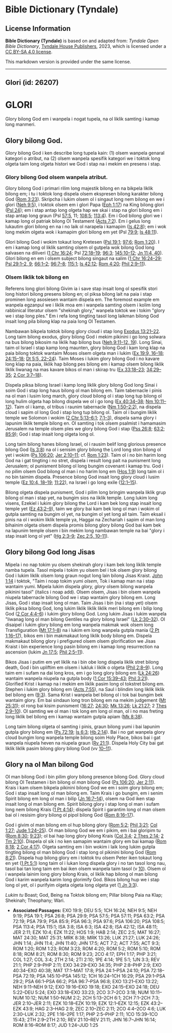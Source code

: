 # Bible Dictionary (Tyndale)

## License Information

**Bible Dictionary (Tyndale)** is based on and adapted from: _Tyndale Open Bible Dictionary_, [Tyndale House Publishers](https://tyndaleopenresources.com/), 2023, which is licensed under a [CC BY-SA 4.0 license](https://creativecommons.org/licenses/by-sa/4.0/legalcode.en).

This markdown version is provided under the same license.



--------------------------------

## Glori (id: 26207)

GLORI
=====

Glory bilong God em i wanpela i nogat tupela, na ol liklik samting i kamap long manmeri.

Glory bilong God.
-----------------

Glory bilong God i ken describe long tupela kain: (1\) olsem wanpela genaral kategori o atribut, na (2\) olsem wanpela spesifik kategori we i toktok long olgeta taim long olgeta histori we God i stap na i mekim en presens i stap.

### Glory bilong God olsem wanpela atribut.

Glory bilong God i primari rilim long majestik bilong en na bikpela liklik bilong em; i tu i toktok long dispela olsem ekspresen bilong karakter bilong God ([Rom 3:23](https://ref.ly/Rom3:23)). Skripcha i lukim olsem ol i singaut long nem bilong en we i glori ([Neh 9:5](https://ref.ly/Neh9:5)), i toktok olsem em i glori Papa ([Eph 1:17](https://ref.ly/Eph1:17)) na King bilong glori ([Psl 24](https://ref.ly/Ps24:1-Ps24:10)); em i stap antap long olgeta hap we skai i stap na glori bilong em i stap antap long graun (Psl [57:5](https://ref.ly/Ps57:5,Ps57:11), 11; [108:5](https://ref.ly/Ps108:5); [113:4](https://ref.ly/Ps113:4)). Em i God bilong glori we i kamap long ol patriak bilong Ol Testament ([Acts 7:2](https://ref.ly/Acts7:2)). Em i gelus long lukautim glori bilong en na i no laik ol narapela i kamapim ([Is 42:8](https://ref.ly/Isa42:8)); em i wok long mekim olgeta wok i kamapim glori bilong em yet (Psl [79:9](https://ref.ly/Ps79:9); [Is 48:11](https://ref.ly/Isa48:11)).

Glori bilong God i wokim tokaut long Kretesen ([Psl 19:1](https://ref.ly/Ps19:1); [97:6](https://ref.ly/Ps97:6); [Rom 1:20](https://ref.ly/Rom1:20)). I em i kamap long ol liklik samting olsem ol gutpela wok bilong God long salvasen na diliveri ([1 Chr 16:24](https://ref.ly/1Chr16:24); Psl [72:18–19](https://ref.ly/Ps72:18-Ps72:19); [96:3](https://ref.ly/Ps96:3); [145:10–12](https://ref.ly/Ps145:10-Ps145:12); [Jn 11:4, 40](https://ref.ly/John11:4,John11:40)). Glori bilong en em i olsem subject bilong singaut na salim ([1 Chr 16:24–29](https://ref.ly/1Chr16:24-1Chr16:29); [Psl 29:1–2, 9](https://ref.ly/Ps29:1-Ps29:2,Ps29:9); [66:1–2](https://ref.ly/Ps66:1-Ps66:2); [96:7–8](https://ref.ly/Ps96:7-Ps96:8); [115:1](https://ref.ly/Ps115:1); [Is 42:12](https://ref.ly/Isa42:12); [Rom 4:20](https://ref.ly/Rom4:20); [Phil 2:9–11](https://ref.ly/Phil2:9-Phil2:11)).

### Olsem liklik tok bilong en

Referens long glori bilong Givim ia i save stap insait long ol spesifik stori long histori bilong presens bilong en; ol piksa bilong lait na paia i stap prominen long asosiesen wantaim dispela em. The foremost example em wanpela egzanpul we i liklik moa em i wanpela samting olsem i kolim long rabbinical literatur olsem "shekinah glory," wanpela toktok we i tokim "glory we i stap long ples." Em i refa long tingting tasol long laikman bilong God insait long pila bilong klap na paia long Ol Testamen.

Nambawan bikpela toktok bilong glory cloud i stap long [Exodus 13:21–22](https://ref.ly/Exod13:21-Exod13:22). Long taim bilong exodus, glory bilong God i mekim pikinini i go long solwara na bus bilong bikosim na liklik hap bilong bus ([Neh 9:11–12, 19](https://ref.ly/Neh9:11-Neh9:12,Neh9:19)). Long Sinai, taim ol Israel i stap kamp long maunten, glory bilong God i kam long klap na paia bilong toktok wantaim Moses olsem olgeta man i lukim ([Ex 19:9, 16–18](https://ref.ly/Exod19:9,Exod19:16-Exod19:18); [24:15–18](https://ref.ly/Exod24:15-Exod24:18); [Dt 5:5, 22–24](https://ref.ly/Deut5:5,Deut5:22-Deut5:24)). Taim Moses i lukim glory bilong God i no kavare long klap na paia, liklik hap bilong pes bilong em i kamap olsem bilong liklik liklik liwanag na mas kavare bikos ol man i skirap tru ([Ex 33:18–23](https://ref.ly/Exod33:18-Exod33:23); [34:29–35](https://ref.ly/Exod34:29-Exod34:35); [2 Cor 3:7–18](https://ref.ly/2Cor3:7-2Cor3:18)).

Dispela piksa bilong Israel i kamp long liklik glory bilong God long Sinai i soim God i stap long haus bilong ol man bilong em. Taim tabernacle i pinis na ol man i lusim long march, glory cloud bilong ol i stap long tup bilong ol long hulim olgeta hap bilong dispela we ol i go long ([Ex 40:34–38](https://ref.ly/Exod40:34-Exod40:38); [Nm 10:11–12](https://ref.ly/Num10:11-Num10:12)). Taim ol i kamp, ol tribus i raunim tabernacle ([Nm 1:50–2:2](https://ref.ly/Num1:50-Num2:2)), na dispela cloud i sapim ol long God i stap long tup bilong ol. Taim ol i bungim liklik temple we Solomon i wokim ([2 Chr 5:13–6:1](https://ref.ly/2Chr5:13-2Chr6:1); [7:1–3](https://ref.ly/2Chr7:1-2Chr7:3)), dispela sama glory i lapunim liklik temple bilong en. Ol samting i tok olsem psalmist i hamamasim Jerusalem na temple olsem ples we glory bilong God i stap ([Pss 26:8](https://ref.ly/Ps26:8); [63:2](https://ref.ly/Ps63:2); [85:9](https://ref.ly/Ps85:9)); God i stap insait long olgeta long ol.

Long taim bilong hanes bilong Israel, ol i rausim belif long glorious presence bilong God ([Is 3:8](https://ref.ly/Isa3:8)) na ol i senisim glory bilong the Lord long ston bilong ol yet i wokim ([Ps 106:20](https://ref.ly/Ps106:20); [Jer 2:10–11](https://ref.ly/Jer2:10-Jer2:11); cf. [Rom 1:23](https://ref.ly/Rom1:23)). Taim ol i no bin harim long God na i gat tingting i no stret, dispela i result long pait na punisment long Jerusalem; ol punisment bilong ol long bungim covenant i kamap tru. God i no pilim olsem God bilong ol man i no harim long em ([Hos 1:9](https://ref.ly/Hos1:9)) long taim ol i no bin taimim dispela. Presence bilong God insait long glory cloud i lusim temple ([Ez 10:4, 18–19](https://ref.ly/Ezek10:4,Ezek10:18-Ezek10:19); [11:22](https://ref.ly/Ezek11:22)), na Israel i go long exile ([12:1–15](https://ref.ly/Ezek12:1-Ezek12:15)).

Bilong olgeta dispela punisment, God i pilim long bringim wanpela liklik grup bilong ol man i stap yet, na bungim sios na liklik temple. Long lukim long visens, Ezekiel i lukim glory bilong the Lord i kam bek long stap insait long temple yet ([Ez 43:2–9](https://ref.ly/Ezek43:2-Ezek43:9)), taim we glory bai kam bek long ol man i wokim ol gutpla samting na bungim ol yet, na bungim ol yet long all taim. Taim eksail i pinis na ol i wokim liklik temple ya, Haggai na Zechariah i sapim ol man long bihainim olgeta olsem dispela promis bilong glory bilong God bai kam bek na lapunim temple olsem i bin mekim long nambawan temple na bai "glory i stap insait long ol yet" ([Hg 2:3–9](https://ref.ly/Hag2:3-Hag2:9); [Zec 2:5, 10–11](https://ref.ly/Zech2:5,Zech2:10-Zech2:11)).

Glory bilong God long Jisas
---------------------------

Mipela i no nap tokim yu olsem shekinah glory i kam bek long liklik temple namba tupela. Tasol mipela i tokim yu olsem bel i tok olsem glory bilong God i lukim liklik olsem long graun nogut long lain bilong Jisas Kraist. [John 1:14](https://ref.ly/John1:14) i toktok, "Taim i noap tokim yumi *olsem*, Tok i kamap man na i stap wantaim yumi. Mipela lukim dispela *glory, glory* olsem bilong wanpela pikinini tasol" (italics i noap add). Olsem olsem, Jisas i bin olsem wanpela niupela tabernacle bilong God we i stap wantaim glory bilong em. Long Jisas, God i stap insait long ol man. Taim Jisas i bin (na i stap yet) olsem liklik piksa bilong God, long lukim liklik liklik liklik meri bilong em i bilip long God ([2 Cor 4:4–6](https://ref.ly/2Cor4:4-2Cor4:6)) i lukim glory bilong God. Long lukim Jisas i lukim wanpela "liwanag long ol man bilong Gentiles na glory bilong Israel" ([Lk 2:30–32](https://ref.ly/Luke2:30-Luke2:32)). Ol disaipel i lukim glory bilong em long wanpela makmak wok olsem long Transfiguration ([Mt 17:1–8](https://ref.ly/Matt17:1-Matt17:8)) na i lukim em long wanpela gutpla mania ([2 Pt 1:16–17](https://ref.ly/2Pet1:16-2Pet1:17)), bikos em i bin makmakaut long liklik body bilong em. Dispela makmakaut bilong glory i prefigured olsem olsem glorification we Jisas Kraist i bin experience long pasin bilong em i kamap long resurrection na ascension (lukim [Jn 17:5](https://ref.ly/John17:5); [Phil 2:5–11](https://ref.ly/Phil2:5-Phil2:11)).

Bikos Jisas i putim em yet liklik na i bin obe long dispela liklik stret bilong death, God i bin upliftim em olsem i lukluk i liklik o olgeta ([Phil 2:8–9](https://ref.ly/Phil2:8-Phil2:9)). Long taim em i sufam na dai long kros, em i go long glory bilong em ([Lk 24:26](https://ref.ly/Luke24:26)) wantaim wanpela niupela na gutpla body ([1 Cor 15:39–43](https://ref.ly/1Cor15:39-1Cor15:43); [Phil 3:21](https://ref.ly/Phil3:21)). Glorified Krist i kamap na i mekim em liklik pasim long ol tokstret bilong em. Stephen i lukim glory bilong em ([Acts 7:55](https://ref.ly/Acts7:55)), na Saul i blindim long liklik liklik bel bilong em ([9:3](https://ref.ly/Acts9:3)). Sama Krist i wanpela bel bilong ol i tok bai bungim bek wantaim glory. Em bai sindaun long tron bilong em na mekim judgement ([Mt 25:31](https://ref.ly/Matt25:31)); ol rong bai kisim punisment ([16:27](https://ref.ly/Matt16:27); [24:30](https://ref.ly/Matt24:30); [Mk 13:26](https://ref.ly/Mark13:26); [Lk 21:27](https://ref.ly/Luke21:27); 2 [Thes 2:9–10](https://ref.ly/2Thess2:9-2Thess2:10)). Ol samting we ol man i tok long em long ol man, ol i no mas freting long liklik bel bilong em i kamap wantaim gutpla apiam ([Mk 8:38](https://ref.ly/Mark8:38)).

Long taim bilong olgeta ol samting i pinis, graun bilong yumi i bai lapunim gutpla glory bilong em ([Ps 72:19](https://ref.ly/Ps72:19); [Is 6:3](https://ref.ly/Isa6:3); [Hb 2:14](https://ref.ly/Hab2:14)). Bai i no gat wanpela glory cloud bungim long wanpela temple bilong soim Holy Place, bikos bai i gat wanpela niupela heven na niupela graun ([Rv 21:1](https://ref.ly/Rev21:1)). Dispela Holy City bai gat liklik liklik pasim bilong glory bilong God (vv [10–11](https://ref.ly/Rev21:10-Rev21:11)).

Glory na ol Man bilong God
--------------------------

Ol man bilong God i bin pilim glory bilong presence bilong God. Glory cloud bilong Ol Testamen i bin bilong ol *man* bilong God ([Ps 106:20](https://ref.ly/Ps106:20); [Jer 2:11](https://ref.ly/Jer2:11)). Krais i kam olsem bikpela pikinini bilong God we em i soim glory bilong em; God i stap insait long ol man bilong em. Taim Krais i go bungim, em i senim Spirit bilong em long ol man i bilip ([Jn 16:7–14](https://ref.ly/John16:7-John16:14)), olsem na God iken stap insait long ol man bilong em. Spirit bilong glory i stap long ol man i sufam long nem bilong Krais ([1 Pt 4:14](https://ref.ly/1Pet4:14)); dispela Spirit i garantim long ol man olsem bai ol i resisim glory bilong ol pipol bilong God ([Rom 8:16–17](https://ref.ly/Rom8:16-Rom8:17)).

God i givim ol man bilong em ol hup bilong glory ([Rom 5:2](https://ref.ly/Rom5:2); [Phil 3:21](https://ref.ly/Phil3:21); [Col 1:27](https://ref.ly/Col1:27); [Jude 1:24–25](https://ref.ly/Jude1:24-Jude1:25)). Ol man bilong God we em i pikim, em i bai gloripim tu ([Rom 8:30](https://ref.ly/Rom8:30); [9:23](https://ref.ly/Rom9:23)); ol bai hap long glory bilong Krais ([Col 3:4](https://ref.ly/Col3:4); [2 Thes 2:14](https://ref.ly/2Thess2:14); [2 Tm 2:10](https://ref.ly/2Tim2:10)). Dispela ol sik i no ken samapim wantaim glory em bai kamap ([Rom 8:18](https://ref.ly/Rom8:18); [2 Cor 4:17](https://ref.ly/2Cor4:17)). Olgeta samting em i bin wokim i laik long lukim gutpla tingting bilong ol man bilong God i stap long ol pikinini bilong God ([Rom 8:21](https://ref.ly/Rom8:21)). Dispela hup bilong glory em i toktok tru olsem Peter iken tokaut long en yet ([1 Pt 5:1](https://ref.ly/1Pet5:1)) long taim ol i lukan long dispela glory i no tan tasol long nau, tasol bai tan long taim em bai iken olsem wanpela taim tasol (v [10](https://ref.ly/Rom5:10)). Olsem ol i wanpela lainim long glory bilong Krais, ol liklik hap bilong ol man bilong God i karim wanpela karim long glorimify God. Bikos bilong hup we i stap long ol yet, ol i purifyim olgeta olgeta long olgeta yet ([1 Jn 3:3](https://ref.ly/1John3:3)).

*Lukim tu* Boast; God, Being na Toktok bilong em; Pillar bilong Paia na Klap; Shekinah; Theophany; Wari.

* **Associated Passages:** EXO 19:9; DEU 5:5; 1CH 16:24; NEH 9:5; NEH 9:19; PSA 19:1; PSA 26:8; PSA 29:9; PSA 57:5; PSA 57:11; PSA 63:2; PSA 72:19; PSA 79:9; PSA 85:9; PSA 96:3; PSA 97:6; PSA 106:20; PSA 108:5; PSA 113:4; PSA 115:1; ISA 3:8; ISA 6:3; ISA 42:8; ISA 42:12; ISA 48:11; JER 2:11; EZK 10:4; EZK 11:22; HOS 1:9; HAB 2:14; ZEC 2:5; MAT 16:27; MAT 24:30; MAT 25:31; MRK 8:38; MRK 13:26; LUK 21:27; LUK 24:26; JHN 1:14; JHN 11:4; JHN 11:40; JHN 17:5; ACT 7:2; ACT 7:55; ACT 9:3; ROM 1:20; ROM 1:23; ROM 3:23; ROM 4:20; ROM 5:2; ROM 5:10; ROM 8:18; ROM 8:21; ROM 8:30; ROM 9:23; 2CO 4:17; EPH 1:17; PHP 3:21; COL 1:27; COL 3:4; 2TH 2:14; 2TI 2:10; 1PE 4:14; 1PE 5:1; 1JN 3:3; REV 21:1; PHP 2:9–PHP 2:11; EXO 34:29–EXO 34:35; PHP 2:8–PHP 2:9; EXO 40:34–EXO 40:38; MAT 17:1–MAT 17:8; PSA 24:1–PSA 24:10; PSA 72:18–PSA 72:19; PSA 145:10–PSA 145:12; 1CH 16:24–1CH 16:29; PSA 29:1–PSA 29:2; PSA 66:1–PSA 66:2; PSA 96:7–PSA 96:8; EXO 13:21–EXO 13:22; NEH 9:11–NEH 9:12; EXO 19:16–EXO 19:18; EXO 24:15–EXO 24:18; DEU 5:22–DEU 5:24; EXO 33:18–EXO 33:23; 2CO 3:7–2CO 3:18; NUM 10:11–NUM 10:12; NUM 1:50–NUM 2:2; 2CH 5:13–2CH 6:1; 2CH 7:1–2CH 7:3; JER 2:10–JER 2:11; EZK 10:18–EZK 10:19; EZK 12:1–EZK 12:15; EZK 43:2–EZK 43:9; HAG 2:3–HAG 2:9; ZEC 2:10–ZEC 2:11; 2CO 4:4–2CO 4:6; LUK 2:30–LUK 2:32; 2PE 1:16–2PE 1:17; PHP 2:5–PHP 2:11; 1CO 15:39–1CO 15:43; 2TH 2:9–2TH 2:10; REV 21:10–REV 21:11; JHN 16:7–JHN 16:14; ROM 8:16–ROM 8:17; JUD 1:24–JUD 1:25

